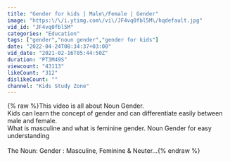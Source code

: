 ```yaml
---
title: "Gender for kids | Male\/Female | Gender"
image: "https:\/\/i.ytimg.com\/vi\/JF4vq0fbl5M\/hqdefault.jpg"
vid_id: "JF4vq0fbl5M"
categories: "Education"
tags: ["gender","noun gender","gender for kids"]
date: "2022-04-24T08:34:37+03:00"
vid_date: "2021-02-16T05:44:50Z"
duration: "PT3M49S"
viewcount: "43113"
likeCount: "312"
dislikeCount: ""
channel: "Kids Study Zone"
---
```

{% raw %}This video is all about Noun Gender.<br />Kids can learn the concept of gender and can differentiate easily  between male and female.<br />What is masculine and what is feminine gender.  Noun Gender for easy understanding<br /><br />The Noun: Gender : Masculine, Feminine &amp; Neuter...{% endraw %}
